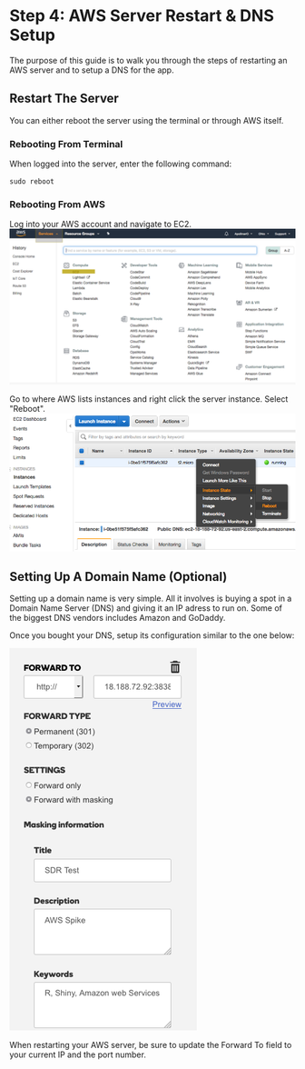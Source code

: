 # Step 4: AWS Server Restart & DNS Setup
The purpose of this guide is to walk you through the steps of restarting an AWS server and to setup a DNS for the app.

## Restart The Server
You can either reboot the server using the terminal or through AWS itself.

### Rebooting From Terminal
When logged into the server, enter the following command:

	sudo reboot

### Rebooting From AWS
Log into your AWS account and navigate to EC2.
![Services > EC2](./img/EC2MenuFind.png "Finding EC2 From the Homepage")

Go to where AWS lists instances and right click the server instance. Select "Reboot".
![Locate Instances on the sidebar](./img/RebootServer.png "Reboot Server")


## Setting Up A Domain Name (Optional)
Setting up a domain name is very simple. All it involves is buying a spot in a Domain Name Server (DNS) and giving it an IP adress to run on. Some of the biggest DNS vendors includes Amazon and GoDaddy.

Once you bought your DNS, setup its configuration similar to the one below:

![Forward To ServerIP:Port#, Permanent Forward Type, Forward With Masking](./img/DNSConfig.png "Sample DNS Configuration")

When restarting your AWS server, be sure to update the Forward To field to your current IP and the port number.
